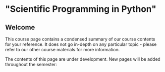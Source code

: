# "Scientific Programming in Python"

## Welcome
This course page contains a condensed summary of our course contents for your reference.
It does not go in-depth on any particular topic - please refer to our other course materials for more information.

The contents of this page are under development. New pages will be added throughout the semester:

```{tableofcontents}
```
